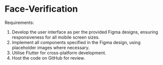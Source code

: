 # Face-Verification
Requirements:

1. Develop the user interface as per the provided Figma designs, ensuring responsiveness for all mobile screen sizes.
2. Implement all components specified in the Figma design, using placeholder images where necessary.
3. Utilise Flutter for cross-platform development.
4. Host the code on GitHub for review.

